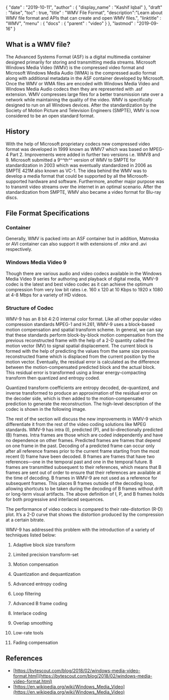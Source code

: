 {
  "date" : "2019-10-11",
  "author" : {
    "display_name" : "Kashif Iqbal"
  },
  "draft" : "false",
  "toc" : true,
  "title" : "WMV File Format",
  "description":"Learn about WMV file format and APIs that can create and open WMV files.",
  "linktitle" : "WMV",
  "menu" : {
    "docs" : {
      "parent" : "video"
    }
  },
  "lastmod" : "2019-09-16"
}

## What is a WMV file?

The Advanced Systems Format (ASF) is a digital multimedia container designed primarily for storing and transmitting media streams. Microsoft Windows Media Video (WMV) is the compressed video format and Microsoft Windows Media Audio (WMA) is the compressed audio format along with additional metadata in the ASF container developed by Microsoft. Once the WMV or WMA files are encoded with Windows Media Video and Windows Media Audio codecs then they are represented with .asf extension. WMV compresses large files for a better transmission rate over a network while maintaining the quality of the video. WMV is specifically designed to run on all Windows devices. After the standardization by the Society of Motion Picture and Television Engineers (SMPTE), WMV is now considered to be an open standard format.

## History ##

With the help of Microsoft proprietary codecs new compressed video format was developed in 1999 known as WMV7 which was based on MPEG-4 Part 2. Improvements were added in further two versions i.e. WMV8 and 9. Microsoft submitted a 9^^th^^ version of WMV to SMPTE for standardization in 2003 which was eventually standardized in 2006 as SMPTE 421M also known as VC-1. The idea behind the WMV was to develop a media format that could be supported by all the Microsoft-supported hardware and software. Furthermore, another major purpose was to transmit video streams over the internet in an optimal scenario. After the standardization from SMPTE, WMV also became a video format for Blu-ray discs.

## File Format Specifications

### Container

Generally, WMV is packed into an ASF container but in addition, Matroska or AVI container can also support it with extensions of .mkv and .avi respectively.

### Windows Media Video 9

Though there are various audio and video codecs available in the Windows Media Video 9 series for authoring and playback of digital media, WMV-9 codec is the latest and best video codec as it can achieve the optimum compression from very low bit rates i.e. 160 x 120 at 10 Kbps to 1920 x 1080 at 4-8 Mbps for a variety of HD videos.

### Structure of Codec

WMV-9 has an 8 bit 4:2:0 internal color format. Like all other popular video compression standards MPEG-1 and H.261, WMV-9 uses a block-based motion compensation and spatial transform scheme. In general, we can say that these standards perform block-by-block motion compensation from the previous reconstructed frame with the help of a 2-D quantity called the motion vector (MV) to signal spatial displacement. The current block is formed with the help of predicting the values from the same size previous reconstructed frame which is displaced from the current position by the motion vector. Eventually, the residual error is calculated as the difference between the motion-compensated predicted block and the actual block. This residual error is transformed using a linear energy-compacting transform then quantized and entropy coded.

Quantized transform coefficients are entropy decoded, de-quantized, and inverse transformed to produce an approximation of the residual error on the decoder side, which is then added to the motion-compensated prediction to generate the reconstruction. The high-level description of the codec is shown in the following image.

The rest of the section will discuss the new improvements in WMV-9 which differentiate it from the rest of the video coding solutions like MPEG standards. WMV-9 has intra (I), predicted (P), and bi-directionally predicted (B) frames. Intra frames are those which are coded independently and have no dependence on other frames. Predicted frames are frames that depend on one frame in the past. Decoding of a predicted frame can occur only after all reference frames prior to the current frame starting from the most recent (I) frame have been decoded. B frames are frames that have two references—one in the temporal past and one in the temporal future. B frames are transmitted subsequent to their references, which means that B frames are sent out of order to ensure that their references are available at the time of decoding. B frames in WMV-9 are not used as a reference for subsequent frames. This places B frames outside of the decoding loop, allowing shortcuts to be taken during the decoding of B frames without drift or long-term visual artifacts. The above definition of I, P, and B frames holds for both progressive and interlaced sequences.

The performance of video codecs is compared to their rate-distortion (R-D) plot. It’s a 2-D curve that shows the distortion produced by the compression at a certain bitrate.

WMV-9 has addressed this problem with the introduction of a variety of techniques listed below:

1. Adaptive block size transform

2. Limited precision transform-set

3. Motion compensation

4. Quantization and dequantization

5. Advanced entropy coding

6. Loop filtering

7. Advanced B frame coding

8. Interlace coding

9. Overlap smoothing

10. Low-rate tools

11. Fading compensation

## References

* [https://bytescout.com/blog/2018/02/windows-media-video-format.html](https://bytescout.com/blog/2018/02/windows-media-video-format.html)
* [https://en.wikipedia.org/wiki/Windows_Media_Video](https://en.wikipedia.org/wiki/Windows_Media_Video)
